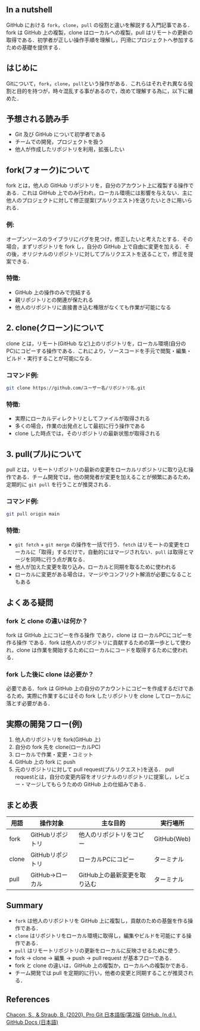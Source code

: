 

## In a nutshell

GitHub における `fork`，`clone`，`pull` の役割と違いを解説する入門記事である．fork は GitHub 上の複製，clone はローカルへの複製，pull はリモートの更新の取得である．初学者が正しい操作手順を理解し，円滑にプロジェクトへ参加するための基礎を提供する．


## はじめに
Gitについて，`fork`，`clone`，`pull`という操作がある．これらはそれぞれ異なる役割と目的を持つが，時々混乱する事があるので，改めて理解する為に，以下に纏めた．



## 予想される読み手
 - Git 及び GitHub について初学者である
 - チームでの開発，プロジェクトを扱う
 - 他人が作成したリポジトリを利用，拡張したい



## fork(フォーク)について

fork とは，他人の GitHub リポジトリを，自分のアカウント上に複製する操作である．これは GitHub 上でのみ行われ，ローカル環境には影響を与えない．主に他人のプロジェクトに対して修正提案(プルリクエスト)を送りたいときに用いられる．

### 例:
オープンソースのライブラリにバグを見つけ，修正したいと考えたとする．その場合，まずリポジトリを fork し，自分の GitHub 上で自由に変更を加える．その後，オリジナルのリポジトリに対してプルリクエストを送ることで，修正を提案できる．

### 特徴:
- GitHub 上の操作のみで完結する
- 親リポジトリとの関連が保たれる
- 他人のリポジトリに直接書き込む権限がなくても作業が可能になる


## 2. clone(クローン)について

clone とは，リモート(GitHub など)上のリポジトリを，ローカル環境(自分のPC)にコピーする操作である．これにより，ソースコードを手元で閲覧・編集・ビルド・実行することが可能になる．

### コマンド例:
```bash
git clone https://github.com/ユーザー名/リポジトリ名.git
```

### 特徴:
- 実際にローカルディレクトリとしてファイルが取得される
- 多くの場合，作業の出発点として最初に行う操作である
- clone した時点では，そのリポジトリの最新状態が取得される


## 3. pull(プル)について

pull とは，リモートリポジトリの最新の変更をローカルリポジトリに取り込む操作である．チーム開発では，他の開発者が変更を加えることが頻繁にあるため，定期的に `git pull` を行うことが推奨される．

### コマンド例:
```bash
git pull origin main
```

### 特徴:
- `git fetch` + `git merge` の操作を一括で行う．`fetch` はリモートの変更をローカルに「取得」するだけで，自動的にはマージされない．`pull` は取得とマージを同時に行う点が異なる．
- 他人が加えた変更を取り込み，ローカルと同期を取るために使われる
- ローカルに変更がある場合は，マージやコンフリクト解消が必要になることもある


## よくある疑問

### fork と clone の違いは何か？

fork は GitHub 上にコピーを作る操作 であり，clone は ローカルPCにコピーを作る操作 である．fork は他人のリポジトリに貢献するための第一歩として使われ，clone は作業を開始するためにローカルにコードを取得するために使われる．

### fork した後に clone は必要か？

必要である．fork は GitHub 上の自分のアカウントにコピーを作成するだけであるため，実際に作業するにはその fork したリポジトリを clone してローカルに落とす必要がある．


## 実際の開発フロー(例)

1. 他人のリポジトリを fork(GitHub 上)
2. 自分の fork 先を clone(ローカルPC)
3. ローカルで作業・変更・コミット
4. GitHub 上の fork に push
5. 元のリポジトリに対して pull request(プルリクエスト)を送る． pull requestとは，自分の変更内容をオリジナルのリポジトリに提案し，レビュー・マージしてもらうための GitHub 上の仕組みである．


## まとめ表

| 用語   | 操作対象         | 主な目的                        | 実行場所         |
|--------|------------------|----------------------------------|------------------|
| fork   | GitHubリポジトリ | 他人のリポジトリをコピー        | GitHub(Web)    |
| clone  | GitHubリポジトリ | ローカルPCにコピー              | ターミナル       |
| pull   | GitHub->ローカル  | GitHub上の最新変更を取り込む    | ターミナル       |





## Summary

- `fork` は他人のリポジトリを GitHub 上に複製し，貢献のための基盤を作る操作である．  
- `clone` はリポジトリをローカル環境に取得し，編集やビルドを可能にする操作である．  
- `pull` はリモートリポジトリの更新をローカルに反映させるために使う．  
- fork -> clone -> 編集 -> push -> pull request が基本フローである．  
- fork と clone の違いは，GitHub 上の複製か，ローカルへの複製かである．  
- チーム開発では pull を定期的に行い，他者の変更と同期することが推奨される．



## References

[Chacon, S., & Straub, B. (2020). Pro Git 日本語版(第2版](https://git-scm.com/book/ja/v2)
[GitHub. (n.d.). GitHub Docs (日本語)](https://docs.github.com/ja)  




